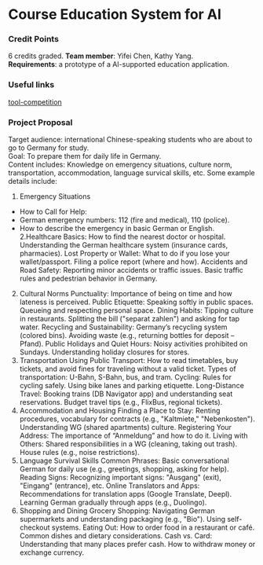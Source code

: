 # Course Education System for AI

### Credit Points
6 credits graded. **Team member**: Yifei Chen, Kathy Yang. <br>
**Requirements**: a prototype of a AI-supported education application.

### Useful links
[tool-competition](https://tools-competition.org/)

### Project Proposal

Target audience: international Chinese-speaking students who are about to go to Germany for study.   
Goal: To prepare them for daily life in Germany.  
Content includes: Knowledge on emergency situations, culture norm, transportation, accommodation, language survical skills, etc. Some example details include:  
1. Emergency Situations
- How to Call for Help:
 - German emergency numbers: 112 (fire and medical), 110 (police).
 - How to describe the emergency in basic German or English.
2.Healthcare Basics:
How to find the nearest doctor or hospital.
Understanding the German healthcare system (insurance cards, pharmacies).
Lost Property or Wallet:
What to do if you lose your wallet/passport.
Filing a police report (where and how).
Accidents and Road Safety:
Reporting minor accidents or traffic issues.
Basic traffic rules and pedestrian behavior in Germany.
2. Cultural Norms
Punctuality:
Importance of being on time and how lateness is perceived.
Public Etiquette:
Speaking softly in public spaces.
Queueing and respecting personal space.
Dining Habits:
Tipping culture in restaurants.
Splitting the bill ("separat zahlen") and asking for tap water.
Recycling and Sustainability:
Germany’s recycling system (colored bins).
Avoiding waste (e.g., returning bottles for deposit – Pfand).
Public Holidays and Quiet Hours:
Noisy activities prohibited on Sundays.
Understanding holiday closures for stores.
3. Transportation
Using Public Transport:
How to read timetables, buy tickets, and avoid fines for traveling without a valid ticket.
Types of transportation: U-Bahn, S-Bahn, bus, and tram.
Cycling:
Rules for cycling safely.
Using bike lanes and parking etiquette.
Long-Distance Travel:
Booking trains (DB Navigator app) and understanding seat reservations.
Budget travel tips (e.g., FlixBus, regional tickets).
4. Accommodation and Housing
Finding a Place to Stay:
Renting procedures, vocabulary for contracts (e.g., "Kaltmiete," "Nebenkosten").
Understanding WG (shared apartments) culture.
Registering Your Address:
The importance of “Anmeldung” and how to do it.
Living with Others:
Shared responsibilities in a WG (cleaning, taking out trash).
House rules (e.g., noise restrictions).
5. Language Survival Skills
Common Phrases:
Basic conversational German for daily use (e.g., greetings, shopping, asking for help).
Reading Signs:
Recognizing important signs: "Ausgang" (exit), "Eingang" (entrance), etc.
Online Translators and Apps:
Recommendations for translation apps (Google Translate, Deepl).
Learning German gradually through apps (e.g., Duolingo).
6. Shopping and Dining
Grocery Shopping:
Navigating German supermarkets and understanding packaging (e.g., "Bio").
Using self-checkout systems.
Eating Out:
How to order food in a restaurant or café.
Common dishes and dietary considerations.
Cash vs. Card:
Understanding that many places prefer cash.
How to withdraw money or exchange currency.
```


